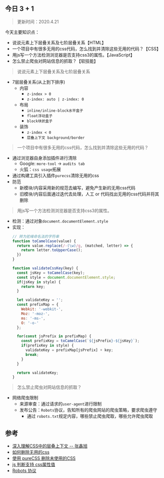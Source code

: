 ## 今日 3 + 1
> 更新时间：2020.4.21

今天主要知识点：
* 说说元素上下层叠关系及七阶层叠关系【HTML】
* 一个项目中有很多无用的css代码，怎么找到并清除这些无用的代码？【CSS】
* 用js写一个方法检测浏览器是否支持css3的属性。【JavaScript】
* 怎么禁止爬虫对网站信息的抓取？【软技能】

> 说说元素上下层叠关系及七阶层叠关系
* 7层层叠关系(从上到下排序)
  * 内容
    * `z-index > 0`
    * `z-index: auto | z-index: 0`
  * 布局
    * `inline/inline-block水平盒子`
    * `float浮动盒子`
    * `block块状盒子`
  * 装饰
    * `z-index < 0`
    * `层叠上下文 background/border`

> 一个项目中有很多无用的css代码，怎么找到并清除这些无用的代码？
* 通过浏览器自身添加插件进行清除
  * Google: `more-tool` -> `audits tab`  
  * 火狐：`css usage`拓展
* 通过构建工具引入插件`purecss`清除无用的css
* 防范
  * 新模块/内容采用新的规范去编写，避免产生新的无用css代码
  * 旧模块/内容后面通过迭代去处理，人工 or 代码找出无用的css代码并将其删除
 
> 用js写一个方法检测浏览器是否支持css3的属性。
* 检测：通过对象`document.documentElement.style`
* 实现：
  ```js
  // 转为驼峰命名法的字符串
  function toCamelCase(value) {
    return value.replace(/-(\w)/g, (matched, letter) => {
      return letter.toUpperCase();
    })
  }

  function validateCssKey(key) {
    const jsKey = toCamelCase(key);
    const style = document.documentElement.style;
    if(jsKey in style) {
      return key;
    }

    let validateKey = '';
    const prefixMap = {
      Webkit: '-webkit-',
      Moz: '-moz-',
      ms: '-ms-',
      O: '-o-'
    };

    for(const jsPrefix in prefixMap) {
      const prefixKey = toCamelCase(`${jsPrefix}-${jsKey}`);
      if(prefixKey in style) {
        validateKey = prefixMap[jsPrefix] + key;
        break;
      }
    }

    return validateKey;
  }
  ```

> 怎么禁止爬虫对网站信息的抓取？
* 网络爬虫限制
  * 来源审查：通过请求的`user-agent`进行限制
  * 发布公告：`Robots`协议，告知所有的爬虫网站的爬虫策略，要求爬虫遵守
    * 通过 `robots.txt`规定内容，哪些禁止爬虫爬取，哪些允许爬虫爬取

## 参考
* [深入理解CSS中的层叠上下文 -- 张鑫旭](https://www.zhangxinxu.com/wordpress/2016/01/understand-css-stacking-context-order-z-index/)
* [如何删除无用的css](https://www.zhihu.com/question/20519202)
* [使用 pureCSS 删除未使用的CSS](https://juejin.im/post/5d2c19846fb9a07eec59fae6)
* [js 判断支持 css属性值](https://juejin.im/post/5e58f398f265da574a1eb569)
* [Robots 协议](https://www.jianshu.com/p/d16076661d40)